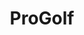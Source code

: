 ---
title: ProGolf
crosslinks:
- USOPEN2017a
- singaporeufc
- golf
- Serendipity
- Addons4Kodi
- golfstreamsssa
---
